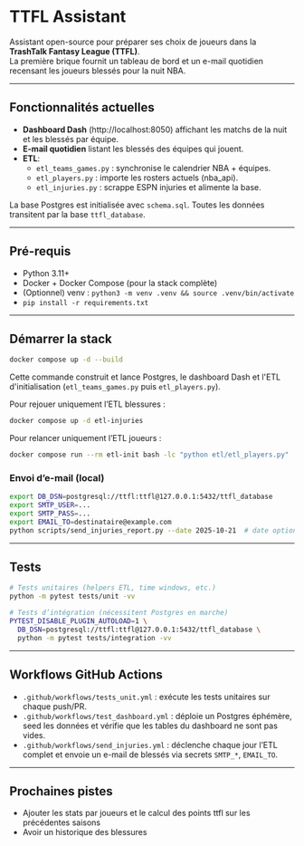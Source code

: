# TTFL Assistant

Assistant open-source pour préparer ses choix de joueurs dans la **TrashTalk Fantasy League (TTFL)**.  
La première brique fournit un tableau de bord et un e-mail quotidien recensant les joueurs blessés pour la nuit NBA.

---

## Fonctionnalités actuelles
- **Dashboard Dash** (http://localhost:8050) affichant les matchs de la nuit et les blessés par équipe.
- **E-mail quotidien** listant les blessés des équipes qui jouent.
- **ETL**:
  - `etl_teams_games.py` : synchronise le calendrier NBA + équipes.
  - `etl_players.py` : importe les rosters actuels (nba_api).
  - `etl_injuries.py` : scrappe ESPN injuries et alimente la base.

La base Postgres est initialisée avec `schema.sql`. Toutes les données transitent par la base `ttfl_database`.

---

## Pré-requis
- Python 3.11+
- Docker + Docker Compose (pour la stack complète)
- (Optionnel) venv : `python3 -m venv .venv && source .venv/bin/activate`
- `pip install -r requirements.txt`

---

## Démarrer la stack
```bash
docker compose up -d --build
```
Cette commande construit et lance Postgres, le dashboard Dash et l'ETL d'initialisation (`etl_teams_games.py` puis `etl_players.py`).  

Pour rejouer uniquement l’ETL blessures :
```bash
docker compose up -d etl-injuries
```
Pour relancer uniquement l’ETL joueurs :
```bash
docker compose run --rm etl-init bash -lc "python etl/etl_players.py"
```

### Envoi d’e-mail (local)
```bash
export DB_DSN=postgresql://ttfl:ttfl@127.0.0.1:5432/ttfl_database
export SMTP_USER=...
export SMTP_PASS=...
export EMAIL_TO=destinataire@example.com
python scripts/send_injuries_report.py --date 2025-10-21  # date optionnelle
```

---

## Tests
```bash
# Tests unitaires (helpers ETL, time windows, etc.)
python -m pytest tests/unit -vv

# Tests d’intégration (nécessitent Postgres en marche)
PYTEST_DISABLE_PLUGIN_AUTOLOAD=1 \
  DB_DSN=postgresql://ttfl:ttfl@127.0.0.1:5432/ttfl_database \
  python -m pytest tests/integration -vv
```

---

## Workflows GitHub Actions
- `.github/workflows/tests_unit.yml` : exécute les tests unitaires sur chaque push/PR.
- `.github/workflows/test_dashboard.yml` : déploie un Postgres éphémère, seed les données et vérifie que les tables du dashboard ne sont pas vides.
- `.github/workflows/send_injuries.yml` : déclenche chaque jour l’ETL complet et envoie un e-mail de blessés via secrets `SMTP_*`, `EMAIL_TO`.

---

## Prochaines pistes
- Ajouter les stats par joueurs et le calcul des points ttfl sur les précédentes saisons
- Avoir un historique des blessures
